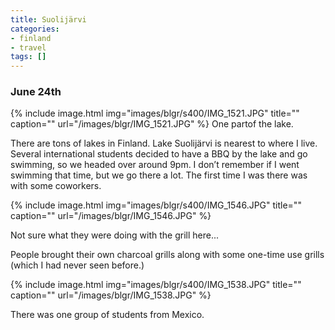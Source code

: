 ```yaml
---
title: Suolijärvi
categories:
- finland
- travel
tags: []
---
```


### June 24th

{% include image.html
            img="images/blgr/s400/IMG_1521.JPG"
            title=""
            caption=""
            url="/images/blgr/IMG_1521.JPG" %}
One partof the lake.

There are tons of lakes in Finland. Lake Suolijärvi is nearest to where I live. Several international students decided to have a BBQ by the lake and go swimming, so we headed over around 9pm. I don’t remember if I went swimming that time, but we go there a lot. The first time I was there was with some coworkers.</p>

{% include image.html
            img="images/blgr/s400/IMG_1546.JPG"
            title=""
            caption=""
            url="/images/blgr/IMG_1546.JPG" %}

Not sure what they were doing with the grill here...

People brought their own charcoal grills along with some one-time use grills (which I had never seen before.)

{% include image.html
            img="images/blgr/s400/IMG_1538.JPG"
            title=""
            caption=""
            url="/images/blgr/IMG_1538.JPG" %}

There was one group of students from Mexico.
